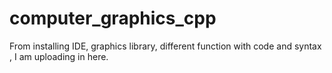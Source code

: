 # computer_graphics_cpp
From installing IDE, graphics library, different function with code and syntax , I am uploading in here.
